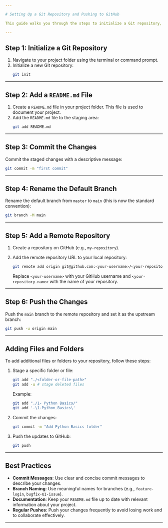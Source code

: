 ```yaml
---

# Setting Up a Git Repository and Pushing to GitHub

This guide walks you through the steps to initialize a Git repository, add files, commit changes, and push them to a remote GitHub repository. Follow these instructions to get started with version control and collaborative development.

---
```


## **Step 1: Initialize a Git Repository**
1. Navigate to your project folder using the terminal or command prompt.
2. Initialize a new Git repository:
   ```bash
   git init
   ```

---

## **Step 2: Add a `README.md` File**
1. Create a `README.md` file in your project folder. This file is used to document your project.
2. Add the `README.md` file to the staging area:
   ```bash
   git add README.md
   ```

---

## **Step 3: Commit the Changes**
Commit the staged changes with a descriptive message:
```bash
git commit -m "first commit"
```

---

## **Step 4: Rename the Default Branch**
Rename the default branch from `master` to `main` (this is now the standard convention):
```bash
git branch -M main
```

---

## **Step 5: Add a Remote Repository**
1. Create a repository on GitHub (e.g., `my-repository`).
2. Add the remote repository URL to your local repository:
   ```bash
   git remote add origin git@github.com:<your-username>/<your-repository-name>.git
   ```

   Replace `<your-username>` with your GitHub username and `<your-repository-name>` with the name of your repository.

---

## **Step 6: Push the Changes**
Push the `main` branch to the remote repository and set it as the upstream branch:
```bash
git push -u origin main
```

---

## **Adding Files and Folders**

To add additional files or folders to your repository, follow these steps:

1. Stage a specific folder or file:
   ```bash
   git add "./<folder-or-file-path>"
   git add -u # stage deleted files
   ```

   Example:
   ```bash
   git add "./1- Python Basics/"
   git add '.\1-Python_Basics\' 
   ```

2. Commit the changes:
   ```bash
   git commit -m "Add Python Basics folder"
   ```

3. Push the updates to GitHub:
   ```bash
   git push
   ```

---

## **Best Practices**

- **Commit Messages**: Use clear and concise commit messages to describe your changes.
- **Branch Naming**: Use meaningful names for branches (e.g., `feature-login`, `bugfix-UI-issue`).
- **Documentation**: Keep your `README.md` file up to date with relevant information about your project.
- **Regular Pushes**: Push your changes frequently to avoid losing work and to collaborate effectively.

---
